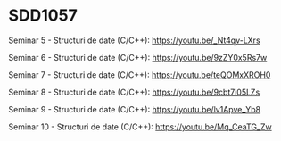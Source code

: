 # SDD1057

Seminar 5 - Structuri de date (C/C++): https://youtu.be/_Nt4qv-LXrs

Seminar 6 - Structuri de date (C/C++): https://youtu.be/9zZY0x5Rs7w

Seminar 7 - Structuri de date (C/C++): https://youtu.be/teQOMxXROH0

Seminar 8 - Structuri de date (C/C++): https://youtu.be/9cbt7i05LZs

Seminar 9 - Structuri de date (C/C++): https://youtu.be/lv1Apve_Yb8

Seminar 10 - Structuri de date (C/C++): https://youtu.be/Mq_CeaTG_Zw
